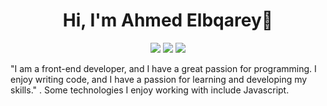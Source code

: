 <h1 align="center">Hi, I'm Ahmed Elbqarey👋</h1>
<p align="center">
    <a href="https://www.linkedin.com/in/ahmed-elbqarey-80327720b/"><img src="https://img.shields.io/badge/linkedin-%230177B5?style=flat&logo=linkedin&logoColor=white"/></a>
    <a href="https://www.facebook.com/elbqarey"><img src="https://img.shields.io/badge/facebok-%230177B5?style=flat&logo=facebook&logoColor=white"/></a>
    <a href="https://www.instagram.com/a7med_elbqarey/"><img src="https://img.shields.io/badge/instagram-%23E4415F?style=flat&logo=instagram&logoColor=white"/></a>
  </p>

"I am a front-end developer, and I have a great passion for programming. I enjoy writing code, and I have a passion for learning and developing my skills."
. Some technologies I enjoy working with include Javascript.
